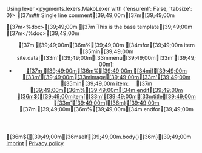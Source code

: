Using lexer <pygments.lexers.MakoLexer with {'ensurenl': False, 'tabsize': 0}>
[37m## Single line comment[39;49;00m[37m[39;49;00m
<!DOCTYPE html>
[37m<%doc>[39;49;00m
[37m    This is the base template[39;49;00m
[37m</%doc>[39;49;00m
<html>
<head>
	<meta http-equiv="Content-Type" content="text/html; charset=utf-8" />
	<meta name=viewport content="width=device-width, initial-scale=1">
  	<title>
[37m	  	[39;49;00m[36m%[39;49;00m [34mif[39;49;00m page.meta.get ([33m'[39;49;00m[33mtitle[39;49;00m[33m'[39;49;00m, [34mNone[39;49;00m) [35mand[39;49;00m page.url != [33m'[39;49;00m[33m/[39;49;00m[33m'[39;49;00m:
			/ [36m${[39;49;00mpage.url[36m}[39;49;00m[37m[39;49;00m
[37m		[39;49;00m[36m%[39;49;00m[34m endif[39;49;00m
	</title>
	<link type="text/css" rel="stylesheet" href="/style.css" />
</head>
<body>
	<div class="header-wrapper">
	    <header>
	        <nav>
	            <ul>
[37m					[39;49;00m[36m%[39;49;00m [34mfor[39;49;00m item [35min[39;49;00m site.data[[33m'[39;49;00m[33mmenu[39;49;00m[33m'[39;49;00m]:
						<li>
						<a href="[36m${[39;49;00mitem[[33m'[39;49;00m[33murl[39;49;00m[33m'[39;49;00m][36m}[39;49;00m">
[37m							[39;49;00m[36m%[39;49;00m [34mif[39;49;00m [33m'[39;49;00m[33mimage[39;49;00m[33m'[39;49;00m [35min[39;49;00m item:
							<img src="[36m${[39;49;00mitem[[33m'[39;49;00m[33mimage[39;49;00m[33m'[39;49;00m][36m}[39;49;00m" height="12px">
[37m							[39;49;00m[36m%[39;49;00m[34m endif[39;49;00m
							[36m${[39;49;00mitem[[33m'[39;49;00m[33mtitle[39;49;00m[33m'[39;49;00m][36m}[39;49;00m
						</a>
						</li>
[37m					[39;49;00m[36m%[39;49;00m[34m endfor[39;49;00m
				</ul>
	    	</nav>
	    </header>
	</div>
	<div id="container">
		<section id="content">
		[36m${[39;49;00m[36mself[39;49;00m.body()[36m}[39;49;00m
		</section>
		<footer>
			<a href="#">Imprint</a>&nbsp;|&nbsp;<a href="#">Privacy policy</a>
		</footer>
    </div>
	<script type="text/javascript">
	</script>
</body>
</html>
